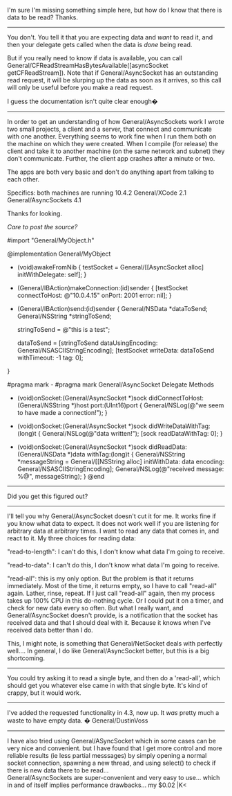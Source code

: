 

I'm sure I'm missing something simple here, but how do I know that there is data to be read?
Thanks.

----

You don't. You tell it that you are expecting data and *want* to read it, and then your delegate gets called when the data is *done* being read.

But if you really need to know if data is available, you can call     General/CFReadStreamHasBytesAvailable([asyncSocket getCFReadStream]). Note that if General/AsyncSocket has an outstanding read request, it will be slurping up the data as soon as it arrives, so this call will only be useful before you make a read request.

I guess the documentation isn't quite clear enough�

----

In order to get an understanding of how General/AsyncSockets work I wrote two small projects, a client and a server, that connect and communicate with one another.
Everything seems to work fine when I run them both on the machine on which they were created.  When I compile (for release) the client and take it to another machine (on the same network and subnet) they don't communicate.  Further, the client app crashes after a minute or two.

The apps are both very basic and don't do anything apart from talking to each other.

Specifics:
both machines are running 10.4.2
General/XCode 2.1
General/AsyncSockets 4.1

Thanks for looking.

*Care to post the source?*

    
#import "General/MyObject.h"

@implementation General/MyObject

- (void)awakeFromNib
{
	testSocket = General/[[AsyncSocket alloc] initWithDelegate: self];
}

- (General/IBAction)makeConnection:(id)sender
{
	[testSocket connectToHost: @"10.0.4.15" onPort: 2001 error: nil];
}

- (General/IBAction)send:(id)sender
{
	General/NSData *dataToSend;
	General/NSString *stringToSend;
	
	stringToSend = @"this is a test";
	
	dataToSend = [stringToSend dataUsingEncoding: General/NSASCIIStringEncoding];
	[testSocket writeData: dataToSend withTimeout: -1 tag: 0];
	
}

#pragma mark -
#pragma mark General/AsyncSocket Delegate Methods

- (void)onSocket:(General/AsyncSocket *)sock didConnectToHost: (General/NSString *)host port:(UInt16)port
{
	General/NSLog(@"we seem to have made a connection!");
}

- (void)onSocket:(General/AsyncSocket *)sock didWriteDataWithTag:(long)t
{
	General/NSLog(@"data written!");
	[sock readDataWithTag: 0];
}

- (void)onSocket:(General/AsyncSocket *)sock didReadData:(General/NSData *)data withTag:(long)t
{
	General/NSString *messageString = General/[[NSString alloc] initWithData: data encoding: General/NSASCIIStringEncoding];
	General/NSLog(@"received message:  %@", messageString);
}
@end


----

Did you get this figured out?

----
I'll tell you why General/AsyncSocket doesn't cut it for me.  It works fine if you know what data to expect.  It does not work well if you are listening for arbitrary data at arbitrary times.  I want to read any data that comes in, and react to it.  My three choices for reading data:

"read-to-length": I can't do this, I don't know what data I'm going to receive.

"read-to-data": I can't do this, I don't know what data I'm going to receive.

"read-all": this is my only option.  But the problem is that it returns immediately.  Most of the time, it returns empty, so I have to call "read-all" again.  Lather, rinse, repeat.  If I just call "read-all" again, then my process takes up 100% CPU in this do-nothing cycle.  Or I could put it on a timer, and check for new data every so often.  But what I really want, and General/AsyncSocket doesn't provide, is a notification that the socket has received data and that I should deal with it.  Because it knows when I've received data better than I do.

This, I might note, is something that General/NetSocket deals with perfectly well....  In general, I do like General/AsyncSocket better, but this is a big shortcoming.

----
You could try asking it to read a single byte, and then do a 'read-all', which should get you whatever else came in with that single byte. It's kind of crappy, but it would work.

----
I've added the requested functionality in 4.3, now up. It *was* pretty much a waste to have empty data. � General/DustinVoss

----

I have also tried using General/ASyncSocket which in some cases can be very nice and convenient.  but I have found that I get more
control and more reliable results (ie less partial messsages) by simply opening a normal socket connection,
spawning a new thread, and using select() to check if there is new data there to be read...  
General/AsyncSockets are super-convenient and very easy to use...  which in and of itself implies performance drawbacks...  my $0.02  |K<